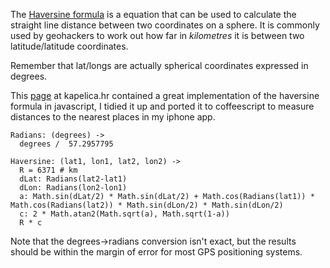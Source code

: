 The [Haversine formula](http://en.wikipedia.org/wiki/Haversine_formula) is a equation that can be used to calculate the straight line distance between two coordinates on a sphere. It is commonly used by geohackers to work out how far in *kilometres* it is between two latitude/latitude coordinates.

Remember that lat/longs are actually spherical coordinates expressed in degrees.

This [page](http://kapelica.hr/kw/latlong.html) at kapelica.hr contained a great implementation of the haversine formula in javascript, I tidied it up and ported it to coffeescript to measure distances to the nearest places in my iphone app.

    Radians: (degrees) ->
      degrees /  57.2957795
  
    Haversine: (lat1, lon1, lat2, lon2) ->
      R = 6371 # km
      dLat: Radians(lat2-lat1)
      dLon: Radians(lon2-lon1)
      a: Math.sin(dLat/2) * Math.sin(dLat/2) + Math.cos(Radians(lat1)) * Math.cos(Radians(lat2)) * Math.sin(dLon/2) * Math.sin(dLon/2)
      c: 2 * Math.atan2(Math.sqrt(a), Math.sqrt(1-a))
      R * c

Note that the degrees->radians conversion isn't exact, but the results should be within the margin of error for most GPS positioning systems.
